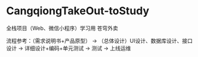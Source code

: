 # CangqiongTakeOut-toStudy
全栈项目（Web、微信小程序）学习用
苍穹外卖

流程参考：（需求说明书+产品原型） -> （总体设计）UI设计、数据库设计、接口设计 -> 详细设计+编码+单元测试 -> 测试 -> 上线运维
